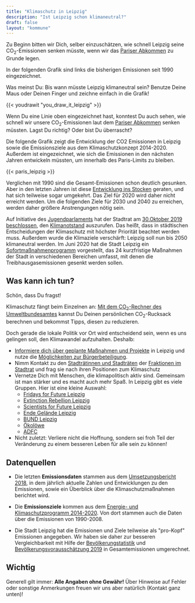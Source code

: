 ```yaml
---
title: "Klimaschutz in Leipzig"
description: "Ist Leipzig schon klimaneutral?"
draft: false
layout: "kommune"
---
```


Zu Beginn bitten wir Dich, selber einzuschätzen, wie schnell Leipzig seine
CO<sub>2</sub>-Emissionen senken müsste, wenn wir das [Pariser Abkommen](../../paris-limits) zu Grunde legen.

In der folgenden Grafik sind links die bisherigen Emissionen seit 1990 eingezeichnet.

Was meinst Du: Bis wann müsste Leipzig klimaneutral sein? Benutze Deine Maus oder Deinen Finger und zeichne einfach in die Grafik!

{{< youdrawit "you_draw_it_leipzig" >}}

Wenn Du eine Linie oben eingezeichnet hast, konntest Du auch sehen, wie schnell wir unsere CO<sub>2</sub>-Emissionen laut dem [Pariser Abkommen](../../paris-limits) senken müssten. Lagst Du richtig? Oder bist Du überrascht?

Die folgende Grafik zeigt die Entwicklung der CO2 Emissionen in Leipzig sowie die Emissionsziele aus dem Klimaschutzkonzept 2014-2020. Außerdem ist eingezeichnet, wie sich die Emissionen in den nächsten Jahren entwickeln müssten, um innerhalb des Paris-Limits zu bleiben.

{{< paris_leipzig >}}

Verglichen mit 1990 sind die Gesamt-Emissionen schon deutlich gesunken. Aber in den letzten Jahren
ist diese [Entwicklung ins Stocken](https://www.lvz.de/Leipzig/Lokales/Was-Leipzig-fuer-den-Klimaschutz-tut) geraten, und hat sich teilweise sogar umgekehrt. Das Ziel für 2020 wird daher nicht erreicht werden. Um die folgenden Ziele für 2030 und 2040 zu erreichen, werden daher größere Anstrengungen nötig sein.

Auf Initiative des [Jugendparlaments](https://jugendparlament.leipzig.de/) hat der Stadtrat am [30.Oktober 2019 beschlossen](https://ratsinfo.leipzig.de/bi/vo020.asp?VOLFDNR=1014497), den [Klimanotstand](https://de.wikipedia.org/wiki/Klimanotstand) auszurufen. Das heißt, dass in städtischen Entscheidungen der Klimaschutz mit höchster Priorität beachtet werden muss. Außerdem wurde die Klimaziele verschärft: Leipzig soll nun bis 2050 klimaneutral werden. Im Juni 2020 hat die Stadt Leipzig ein [Sofortmaßnahmenprogramm](https://www.leipzig.de/news/news/klimanotstand-stadt-leipzig-legt-24-sofortmassnahmen-fest/) vorgestellt, das 24 kurzfristige Maßnahmen der Stadt in verschiedenen Bereichen umfasst, mit denen die Treibhausgasemissionen gesenkt werden sollen.

## Was kann ich tun?

Schön, dass Du fragst!

Klimaschutz fängt beim Einzelnen an: [Mit dem CO<sub>2</sub>-Rechner des Umweltbundesamtes](https://uba.co2-rechner.de/de_DE/) kannst Du Deinen persönlichen CO<sub>2</sub>-Rucksack berechnen und bekommst Tipps, diesen zu reduzieren.

Doch gerade die lokale Politik vor Ort wird entscheidend sein, wenn es uns gelingen soll, den Klimawandel aufzuhalten. Deshalb:

- [Informiere dich über geplante Maßnahmen und Projekte](https://www.leipzig.de/umwelt-und-verkehr/energie-und-klima/) in Leipzig und nutze die [Möglichkeiten zur Bürgerbeteiligung](https://www.leipzig.de/buergerservice-und-verwaltung/buergerbeteiligung-und-einflussnahme/).
- Nimm Kontakt zu den [Stadträtinnen und Stadträten](https://www.lvz.de/Leipzig/Wahl/Kommunalwahl/Das-sind-Leipzig-neue-Stadtraete) der [Fraktionen im Stadtrat](https://www.leipzig.de/buergerservice-und-verwaltung/stadtrat/fraktionen/) und frag sie nach ihren Positionen zum Klimaschutz
- Vernetze Dich mit Menschen, die klimapolitisch aktiv sind. Gemeinsam ist man stärker und es macht auch mehr Spaß. In Leipzig gibt es viele Gruppen. Hier ist eine kleine Auswahl:
  - [Fridays for Future Leipzig](https://www.facebook.com/FridaysForFuture.Leipzig/)
  - [Extinction Rebellion Leipzig](https://extinctionrebellion.de/og/leipzig/)
  - [Scientists for Future Leipzig](https://www.facebook.com/scientists4futureLeipzig/)
  - [Ende Gelände Leipzig](https://twitter.com/endegelaendele)
  - [BUND Leipzig](https://www.bund-leipzig.de/themen-und-projekte/klima-und-energie/)
  - [Ökolöwe](https://www.oekoloewe.de/)
  - [ADFC](https://www.adfc-leipzig.de/)
- Nicht zuletzt: Verliere nicht die Hoffnung, sondern sei froh Teil der Veränderung zu einem besseren Leben für alle sein zu können!

## Datenquellen

* Die letzten **Emissionsdaten** stammen aus dem [Umsetzungsbericht 2018](https://static.leipzig.de/fileadmin/mediendatenbank/leipzig-de/Stadt/02.3_Dez3_Umwelt_Ordnung_Sport/36_Amt_fuer_Umweltschutz/Publikationen/Europaische-Energie-und-Klimaschutzkommune-Umsetzungsbericht-2018.pdf), in dem jährlich aktuelle Zahlen und Entwicklungen zu den Emissionen, sowie ein Überblick über die Klimaschutzmaßnahmen berichtet wird.

* Die **Emissionsziele** kommen aus dem [Energie- und Klimaschutzprogramm 2014-2020](https://static.leipzig.de/fileadmin/mediendatenbank/leipzig-de/Stadt/02.3_Dez3_Umwelt_Ordnung_Sport/36_Amt_fuer_Umweltschutz/Energie_und_Klima/Klimaschutz/Energie-und_Klimaschutzprogramm_2014-2020.pdf). Von dort stammen auch die Daten über die Emissionen von 1990-2008.

* Die Stadt Leipzig hat die Emissionen und Ziele teilweise als "pro-Kopf" Emissionen angegeben. Wir haben sie daher zur besseren Vergleichbarkeit mit Hilfe der [Bevölkerungstatistik](https://www-genesis.destatis.de/genesis//online?operation=table&code=12411-0015&bypass=true&levelindex=1&levelid=1594360057592#abreadcrumb) und [Bevölkerungsvorausschätzung 2019](https://www.leipzig.de/fileadmin/mediendatenbank/leipzig-de/Stadt/02.1_Dez1_Allgemeine_Verwaltung/12_Statistik_und_Wahlen/Stadtforschung/Bevolkerungsvorausschatzung_2019.pdf) in Gesamtemissionen umgerechnet.

## Wichtig

Generell gilt immer: **Alle Angaben ohne Gewähr!** Über Hinweise auf
Fehler oder sonstige Anmerkungen freuen wir uns aber natürlich (Kontakt ganz unten)!
